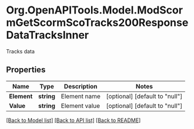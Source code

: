 # Org.OpenAPITools.Model.ModScormGetScormScoTracks200ResponseDataTracksInner
Tracks data

## Properties

Name | Type | Description | Notes
------------ | ------------- | ------------- | -------------
**Element** | **string** | Element name | [optional] [default to "null"]
**Value** | **string** | Element value | [optional] [default to "null"]

[[Back to Model list]](../README.md#documentation-for-models) [[Back to API list]](../README.md#documentation-for-api-endpoints) [[Back to README]](../README.md)

